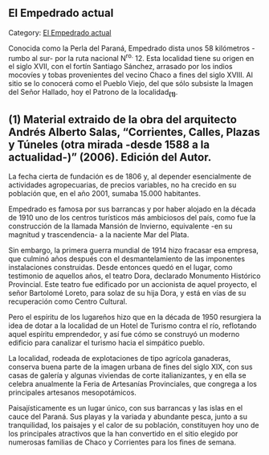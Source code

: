 ## El Empedrado actual

Category: [El Empedrado actual](http://descubrircorrientes.com.ar/2012/index.php/4365-geografia/9-geografia-politica/departamento-empedrado/division-politica-de-empedrado-municipios/la-fundacion-de-empedrado/el-empedrado-actual)

Conocida como la Perla del Paraná, Empedrado dista unos 58 kilómetros -rumbo al sur- por la ruta nacional N<sup>ro.</sup> 12. Esta localidad tiene su origen en el siglo XVII, con el fortín Santiago Sánchez, arrasado por los indios mocovíes y tobas provenientes del vecino Chaco a fines del siglo XVIII. Al sitio se lo conocerá como el Pueblo Viejo, del que sólo subsiste la Imagen del Señor Hallado, hoy el Patrono de la localidad<sub><strong>(1)</strong></sub>.

## **(1)** Material extraido de la obra del arquitecto Andrés Alberto Salas, “Corrientes, Calles, Plazas y Túneles (otra mirada -desde 1588 a la actualidad-)” (2006). Edición del Autor.

La fecha cierta de fundación es de 1806 y, al depender esencialmente de actividades agropecuarias, de precios variables, no ha crecido en su población que, en el año 2001, sumaba 15.000 habitantes.

Empedrado es famosa por sus barrancas y por haber alojado en la década de 1910 uno de los centros turísticos más ambiciosos del país, como fue la construcción de la llamada Mansión de Invierno, equivalente -en su magnitud y trascendencia- a la naciente Mar del Plata.

Sin embargo, la primera guerra mundial de 1914 hizo fracasar esa empresa, que culminó años después con el desmantelamiento de las imponentes instalaciones construidas. Desde entonces quedó en el lugar, como testimonio de aquellos años, el teatro Dora, declarado Monumento Histórico Provincial. Este teatro fue edificado por un accionista de aquel proyecto, el señor Bartolomé Loreto, para solaz de su hija Dora, y está en vías de su recuperación como Centro Cultural.

Pero el espíritu de los lugareños hizo que en la década de 1950 resurgiera la idea de dotar a la localidad de un Hotel de Turismo contra el río, reflotando aquel espíritu emprendedor, y así fue cómo se construyó un moderno edificio para canalizar el turismo hacia el simpático pueblo.

La localidad, rodeada de explotaciones de tipo agrícola ganaderas, conserva buena parte de la imagen urbana de fines del siglo XIX, con sus casas de galería y algunas viviendas de corte italianizantes, y en ella se celebra anualmente la Feria de Artesanías Provinciales, que congrega a los principales artesanos mesopotámicos.

Paisajísticamente es un lugar único, con sus barrancas y las islas en el cauce del Paraná. Sus playas y la variada y abundante pesca, junto a su tranquilidad, los paisajes y el calor de su población, constituyen hoy uno de los principales atractivos que la han convertido en el sitio elegido por numerosas familias de Chaco y Corrientes para los fines de semana.